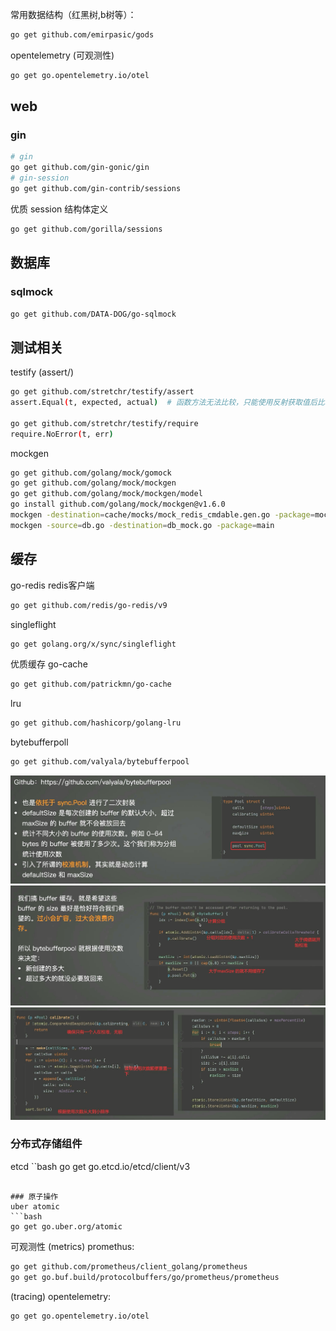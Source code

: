常用数据结构（红黑树,b树等）：
```bash
go get github.com/emirpasic/gods
```

opentelemetry (可观测性)
```bash
go get go.opentelemetry.io/otel
```

## web 
### gin
```bash
# gin
go get github.com/gin-gonic/gin
# gin-session
go get github.com/gin-contrib/sessions
```

优质 session 结构体定义
```bash
go get github.com/gorilla/sessions
```

## 数据库
### sqlmock
```bash
go get github.com/DATA-DOG/go-sqlmock
```

## 测试相关
testify (assert/) 
```bash
go get github.com/stretchr/testify/assert
assert.Equal(t, expected, actual)  # 函数方法无法比较，只能使用反射获取值后比较

go get github.com/stretchr/testify/require
require.NoError(t, err)
```

mockgen
```bash
go get github.com/golang/mock/gomock
go get github.com/golang/mock/mockgen
go get github.com/golang/mock/mockgen/model
go install github.com/golang/mock/mockgen@v1.6.0
mockgen -destination=cache/mocks/mock_redis_cmdable.gen.go -package=mocks github.com/go-redis/redis/v9 Cmdable
mockgen -source=db.go -destination=db_mock.go -package=main
```

## 缓存
go-redis redis客户端
```bash
go get github.com/redis/go-redis/v9
```

singleflight
```bash
go get golang.org/x/sync/singleflight
```

优质缓存 go-cache
```bash
go get github.com/patrickmn/go-cache
```

lru
```bash
go get github.com/hashicorp/golang-lru
```

bytebufferpoll
```bash
go get github.com/valyala/bytebufferpool 
```
![Alt text](assets/image.png)
![Alt text](assets/image-2.png)
![Alt text](assets/image-1.png)

### 分布式存储组件
etcd
``bash
go get go.etcd.io/etcd/client/v3
```

### 原子操作
uber atomic
```bash
go get go.uber.org/atomic
```

可观测性
(metrics) promethus:
```bash
go get github.com/prometheus/client_golang/prometheus
go get go.buf.build/protocolbuffers/go/prometheus/prometheus
```
(tracing) opentelemetry:
```bash
go get go.opentelemetry.io/otel
```